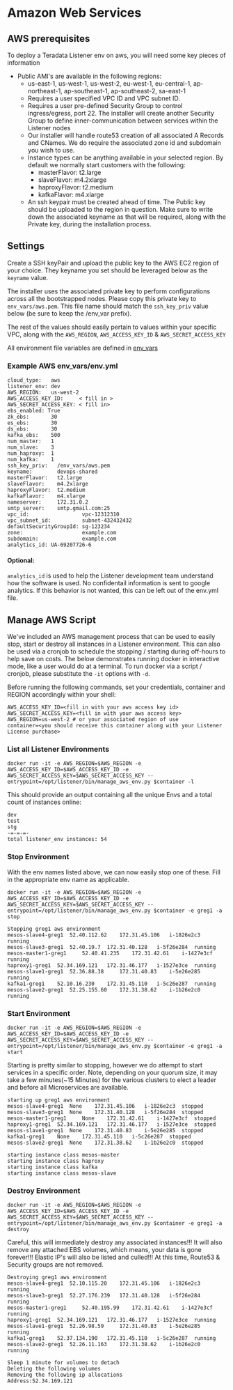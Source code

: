 # Amazon Web Services
## AWS prerequisites

To deploy a Teradata Listener env on aws, you will need some key pieces of information

* Public AMI's are available in the following regions:
  * us-east-1, us-west-1, us-west-2, eu-west-1, eu-central-1, ap-northeast-1, ap-southeast-1, ap-southeast-2, sa-east-1
  * Requires a user specified VPC ID and VPC subnet ID.
  * Requires a user pre-defined Security Group to control ingress/egress, port 22. The installer will create another Security Group to define inner-communication between services within the Listener nodes
  * Our installer will handle route53 creation of all associated A Records and CNames.  We do require the associated zone id and subdomain you wish to use.
  * Instance types can be anything available in your selected region.  By default we normally start customers with the following:
    * masterFlavor:   t2.large
    * slaveFlavor:    m4.2xlarge
    * haproxyFlavor:  t2.medium
    * kafkaFlavor:    m4.xlarge
  * An ssh keypair must be created ahead of time.  The Public key should be uploaded to the region in question.  Make sure to write down the associated keyname as that will be required, along with the Private key, during the installation process.


## Settings
Create a SSH keyPair and upload the public key to the AWS EC2 region of your choice.  They keyname you set should be leveraged below as the `keyname` value.

The installer uses the associated private key to perform configurations across all the bootstrapped nodes. Please copy this private key to `env_vars/aws.pem`.  This file name should match the `ssh_key_priv` value below (be sure to keep the /env_var prefix).

The rest of the values should easily pertain to values within your specific VPC, along with the `AWS_REGION`, `AWS_ACCESS_KEY_ID` & `AWS_SECRET_ACCESS_KEY`

All environment file variables are defined in [env_vars](env_vars.md)

### Example AWS env_vars/env.yml

```
cloud_type:   aws
listener_env: dev
AWS_REGION:   us-west-2
AWS_ACCESS_KEY_ID:     < fill in >
AWS_SECRET_ACCESS_KEY: < fill in>
ebs_enabled: True
zk_ebs:       30
es_ebs:       30
ds_ebs:       30
kafka_ebs:    500
num_master:   1
num_slave:    3
num_haproxy:  1
num_kafka:    1
ssh_key_priv:   /env_vars/aws.pem
keyname:        devops-shared
masterFlavor:   t2.large
slaveFlavor:    m4.2xlarge
haproxyFlavor:  t2.medium
kafkaFlavor:    m4.xlarge
nameserver:     172.31.0.2
smtp_server:    smtp.gmail.com:25
vpc_id:                 vpc-12312310
vpc_subnet_id:          subnet-432432432
defaultSecurityGroupId: sg-123234
zone:                   example.com
subdomain:              example.com
analytics_id: UA-69207726-6
```

#### Optional:
`analytics_id` is used to help the Listener development team understand how the software is used. No confidentail information is sent to google analytics. If this behavior is not wanted, this can be left out of the env.yml file.

## Manage AWS Script
We've included an AWS management process that can be used to easily stop, start or destroy all instances in a Listener environment.  This can also be used via a cronjob to schedule the stopping / starting during off-hours to help save on costs.
The below demonstrates running docker in interactive mode, like a user would do at a terminal.  To run docker via a script / cronjob, please substitute the `-it` options with `-d`.

Before running the following commands, set your credentials, container and REGION accordingly within your shell:
```
AWS_ACCESS_KEY_ID=<fill in with your aws access key id>
AWS_SECRET_ACCESS_KEY=<fill in with your aws access key>
AWS_REGION=us-west-2 # or your associated region of use
container=<you should receive this container along with your Listener License purchase>
```

### List all Listener Environments
```
docker run -it -e AWS_REGION=$AWS_REGION -e AWS_ACCESS_KEY_ID=$AWS_ACCESS_KEY_ID -e AWS_SECRET_ACCESS_KEY=$AWS_SECRET_ACCESS_KEY --entrypoint=/opt/listener/bin/manage_aws_env.py $container -l
```

This should provide an output containing all the unique Envs and a total count of instances online:
```
dev
test
stg
-=-=-=-
total listener_env instances: 54
```
 
### Stop Environment
With the env names listed above, we can now easily stop one of these.  Fill in the appropriate env name as applicable. 
```
docker run -it -e AWS_REGION=$AWS_REGION -e AWS_ACCESS_KEY_ID=$AWS_ACCESS_KEY_ID -e AWS_SECRET_ACCESS_KEY=$AWS_SECRET_ACCESS_KEY --entrypoint=/opt/listener/bin/manage_aws_env.py $container -e greg1 -a stop
```

```
Stopping greg1 aws environment
mesos-slave4-greg1 	52.40.112.62 	172.31.45.106 	i-1826e2c3 	running
mesos-slave3-greg1 	52.40.19.7 	172.31.40.128 	i-5f26e284 	running
mesos-master1-greg1 	52.40.41.235 	172.31.42.61 	i-1427e3cf 	running
haproxy1-greg1 	52.34.169.121 	172.31.46.177 	i-1527e3ce 	running
mesos-slave1-greg1 	52.36.88.38 	172.31.40.83 	i-5e26e285 	running
kafka1-greg1 	52.10.16.230 	172.31.45.110 	i-5c26e287 	running
mesos-slave2-greg1 	52.25.155.60 	172.31.38.62 	i-1b26e2c0 	running
```


### Start Environment
```
docker run -it -e AWS_REGION=$AWS_REGION -e AWS_ACCESS_KEY_ID=$AWS_ACCESS_KEY_ID -e AWS_SECRET_ACCESS_KEY=$AWS_SECRET_ACCESS_KEY --entrypoint=/opt/listener/bin/manage_aws_env.py $container -e greg1 -a start
```

Starting is pretty similar to stopping, however we do attempt to start services in a specific order.  Note, depending on your quorum size, it may take a few minutes(~15 Minutes) for the various clusters to elect a leader and before all Microservices are available.

```
starting up greg1 aws environment
mesos-slave4-greg1 	None 	172.31.45.106 	i-1826e2c3 	stopped
mesos-slave3-greg1 	None 	172.31.40.128 	i-5f26e284 	stopped
mesos-master1-greg1 	None 	172.31.42.61 	i-1427e3cf 	stopped
haproxy1-greg1 	52.34.169.121 	172.31.46.177 	i-1527e3ce 	stopped
mesos-slave1-greg1 	None 	172.31.40.83 	i-5e26e285 	stopped
kafka1-greg1 	None 	172.31.45.110 	i-5c26e287 	stopped
mesos-slave2-greg1 	None 	172.31.38.62 	i-1b26e2c0 	stopped

starting instance class mesos-master
starting instance class haproxy
starting instance class kafka
starting instance class mesos-slave
```
 
 
 
### Destroy Environment
```
docker run -it -e AWS_REGION=$AWS_REGION -e AWS_ACCESS_KEY_ID=$AWS_ACCESS_KEY_ID -e AWS_SECRET_ACCESS_KEY=$AWS_SECRET_ACCESS_KEY --entrypoint=/opt/listener/bin/manage_aws_env.py $container -e greg1 -a destroy
```

Careful, this will immediately destroy any associated instances!!!  It will also remove any attached EBS volumes, which means, your data is gone forever!!!  Elastic IP's will also be listed and culled!!! At this time, Route53 & Security groups are not removed.

```
Destroying greg1 aws environment
mesos-slave4-greg1 	52.10.115.20 	172.31.45.106 	i-1826e2c3 	running
mesos-slave3-greg1 	52.27.176.239 	172.31.40.128 	i-5f26e284 	running
mesos-master1-greg1 	52.40.195.99 	172.31.42.61 	i-1427e3cf 	running
haproxy1-greg1 	52.34.169.121 	172.31.46.177 	i-1527e3ce 	running
mesos-slave1-greg1 	52.26.98.59 	172.31.40.83 	i-5e26e285 	running
kafka1-greg1 	52.37.134.190 	172.31.45.110 	i-5c26e287 	running
mesos-slave2-greg1 	52.26.11.163 	172.31.38.62 	i-1b26e2c0 	running

Sleep 1 minute for volumes to detach
Deleting the following volumes
Removing the following ip allocations
Address:52.34.169.121
```
